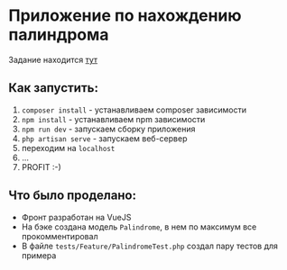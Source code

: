 # Приложение по нахождению палиндрома

Задание находится [тут](http://major-design.ru/fullstack_test/)


## Как запустить:
1. `composer install` - устанавливаем composer зависимости
2. `npm install` - устанавливаем npm зависимости
3. `npm run dev` - запускаем сборку приложения
4. `php artisan serve` - запускаем веб-сервер
5. переходим на `localhost`
6. ...
7. PROFIT :-)


## Что было проделано:
* Фронт разработан на VueJS
* На бэке создана модель `Palindrome`, в нем по максимум все прокомментировал
* В файле `tests/Feature/PalindromeTest.php` создал пару тестов для примера
